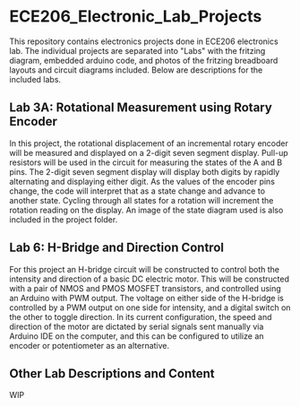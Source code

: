 # ECE206_Electronic_Lab_Projects

This repository contains electronics projects done in ECE206 electronics lab. The individual projects are separated into "Labs" with the fritzing diagram, embedded arduino code, and photos of the fritzing breadboard layouts and circuit diagrams included. Below are descriptions for the included labs.

## Lab 3A: Rotational Measurement using Rotary Encoder

In this project, the rotational displacement of an incremental rotary encoder will be measured and displayed on a 2-digit seven segment display. Pull-up resistors will be used in the circuit for measuring the states of the A and B pins. The 2-digit seven segment display will display both digits by rapidly alternating and displaying either digit.
As the values of the encoder pins change, the code will interpret that as a state change and advance to another state. Cycling through all states for a rotation will increment the rotation reading on the display. An image of the state diagram used is also included in the project folder.

## Lab 6: H-Bridge and Direction Control

For this project an H-bridge circuit will be constructed to control both the intensity and direction of a basic DC electric motor. This will be constructed with a pair of NMOS and PMOS MOSFET transistors, and controlled using an Arduino with PWM output. The voltage on either side of the H-bridge is controlled by a PWM output on one side for intensity, and a digital switch on the other to toggle direction. In its current configuration, the speed and direction of the motor are dictated by serial signals sent manually via Arduino IDE on the computer, and this can be configured to utilize an encoder or potentiometer as an alternative.

## Other Lab Descriptions and Content

WIP
